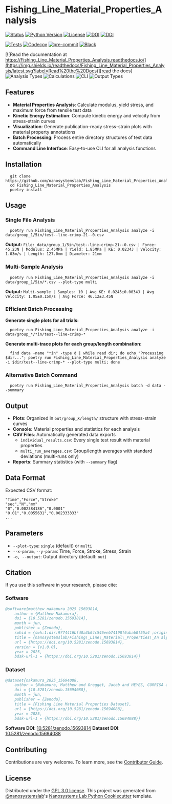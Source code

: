 # Fishing_Line_Material_Properties_Analysis

[![Status](https://img.shields.io/badge/status-stable-brightgreen)][repository]
[![Python Version](https://img.shields.io/badge/python-3.11%2B-blue)][repository]
[![License](https://img.shields.io/badge/license-GPL--3.0-green)][license]
[![DOI](https://zenodo.org/badge/DOI/10.5281/zenodo.15693814.svg)](https://doi.org/10.5281/zenodo.15693814)
[![DOI](https://zenodo.org/badge/DOI/10.5281/zenodo.15694088.svg)](https://doi.org/10.5281/zenodo.15694088)

[![Tests](https://github.com/nanosystemslab/Fishing_Line_Material_Properties_Analysis/workflows/Tests/badge.svg)][tests]
[![Codecov](https://codecov.io/gh/nanosystemslab/Fishing_Line_Material_Properties_Analysis/branch/main/graph/badge.svg)][codecov]
[![pre-commit](https://img.shields.io/badge/pre--commit-enabled-brightgreen?logo=pre-commit&logoColor=white)][pre-commit]
[![Black](https://img.shields.io/badge/code%20style-black-000000.svg)][black]

[![Read the documentation at https://Fishing_Line_Material_Properties_Analysis.readthedocs.io/](https://img.shields.io/readthedocs/Fishing_Line_Material_Properties_Analysis/latest.svg?label=Read%20the%20Docs)][read the docs]
![Analysis Types](https://img.shields.io/badge/Analysis-Material%20Properties-blue)
![Calculations](https://img.shields.io/badge/Calculates-Modulus%20%7C%20Yield%20%7C%20KE-green)
![CLI](https://img.shields.io/badge/Interface-CLI-red)
![Output Types](https://img.shields.io/badge/Outputs-Plots%20%7C%20Data%20%7C%20Reports-orange)

[repository]: https://github.com/nanosystemslab/Fishing_Line_Material_Properties_Analysis
[read the docs]: https://fishing-line-material-properties-analysis.readthedocs.io/en/latest//
[tests]: https://github.com/nanosystemslab/Fishing_Line_Material_Properties_Analysis/actions?workflow=Tests
[codecov]: https://app.codecov.io/gh/nanosystemslab/Fishing_Line_Material_Properties_Analysis
[pre-commit]: https://github.com/pre-commit/pre-commit
[black]: https://github.com/psf/black
[license]: https://github.com/nanosystemslab/Fishing_Line_Material_Properties_Analysis/blob/main/LICENSE

## Features

- **Material Properties Analysis**: Calculate modulus, yield stress, and maximum force from tensile test data
- **Kinetic Energy Estimation**: Compute kinetic energy and velocity from stress-strain curves
- **Visualization**: Generate publication-ready stress-strain plots with material property annotations
- **Batch Processing**: Process entire directory structures of test data automatically
- **Command Line Interface**: Easy-to-use CLI for all analysis functions

## Installation

```console
  git clone https://github.com/nanosystemslab/Fishing_Line_Material_Properties_Analysis
  cd Fishing_Line_Material_Properties_Analysis
  poetry install
```

## Usage

### Single File Analysis

```console
  poetry run Fishing_Line_Material_Properties_Analysis analyze -i data/group_1/5in/test--line-crimp-21--0.csv
```

**Output:** `File: data/group_1/5in/test--line-crimp-21--0.csv | Force: 45.23N | Modulus: 2.45MPa | Yield: 1.85MPa | KE: 0.0234J | Velocity: 1.03m/s | Length: 127.0mm | Diameter: 21mm`

### Multi-Sample Analysis

```console
  poetry run Fishing_Line_Material_Properties_Analysis analyze -i data/group_1/5in/*.csv --plot-type multi
```

**Output:** `Multi-sample | Samples: 10 | Avg KE: 0.0245±0.0034J | Avg Velocity: 1.05±0.15m/s | Avg Force: 46.12±3.45N`

### Efficient Batch Processing

**Generate single plots for all trials:**

```console
  poetry run Fishing_Line_Material_Properties_Analysis analyze -i data/group_*/*in/test--line-crimp-*
```

**Generate multi-trace plots for each group/length combination:**

```console
  find data -name "*in" -type d | while read dir; do echo "Processing $dir..."; poetry run Fishing_Line_Material_Properties_Analysis analyze -i $dir/test--line-crimp-* --plot-type multi; done
```

### Alternative Batch Command

```console
  poetry run Fishing_Line_Material_Properties_Analysis batch -d data --summary
```

## Output

- **Plots**: Organized in `out/group_X/length/` structure with stress-strain curves
- **Console**: Material properties and statistics for each analysis
- **CSV Files**: Automatically generated data exports
  - `individual_results.csv`: Every single test result with material properties
  - `multi_run_averages.csv`: Group/length averages with standard deviations (multi-runs only)
- **Reports**: Summary statistics (with `--summary` flag)

## Data Format

Expected CSV format:

```
"Time","Force","Stroke"
"sec","N","mm"
"0","0.002384186","0.0001"
"0.01","0.0055631","0.002333333"
...
```

## Parameters

- `--plot-type`: `single` (default) or `multi`
- `--x-param`, `--y-param`: Time, Force, Stroke, Stress, Strain
- `-o, --output`: Output directory (default: `out`)

## Citation

If you use this software in your research, please cite:

### Software

```bibtex
@software{matthew_nakamura_2025_15693814,
	author = {Matthew Nakamura},
	doi = {10.5281/zenodo.15693814},
	month = jun,
	publisher = {Zenodo},
	swhid = {swh:1:dir:9774416bfd0a3b64c546eeb74198f6abab0f55a4 ;origin=https://doi.org/10.5281/zenodo.15693813;vi sit=swh:1:snp:6196b6c9398e5737fef543af6732644c54c9 b97a;anchor=swh:1:rel:629adf510f09c35bc02be5156b08 598c85588ba7;path=nanosystemslab- Fishing\_Line\_Material\_Properties\_Analysis-da1d584},
	title = {nanosystemslab/Fishing\_Line\_Material\_Properties\_An alysis: v1.0.0 - Initial Release},
	url = {https://doi.org/10.5281/zenodo.15693814},
	version = {v1.0.0},
	year = 2025,
	bdsk-url-1 = {https://doi.org/10.5281/zenodo.15693814}}
```

### Dataset

```bibtex
@dataset{nakamura_2025_15694088,
	author = {Nakamura, Matthew and Grogget, Jacob and HEYES, CORRISA and Okura, Kailer and Matsunaga, Kaitlyn and Brown, Joseph},
	doi = {10.5281/zenodo.15694088},
	month = jun,
	publisher = {Zenodo},
	title = {Fishing Line Material Properties Dataset},
	url = {https://doi.org/10.5281/zenodo.15694088},
	year = 2025,
	bdsk-url-1 = {https://doi.org/10.5281/zenodo.15694088}}
```

**Software DOI**: [10.5281/zenodo.15693814](https://doi.org/10.5281/zenodo.15693814)
**Dataset DOI**: [10.5281/zenodo.15694088](https://doi.org/10.5281/zenodo.15694088)

## Contributing

Contributions are very welcome.
To learn more, see the [Contributor Guide].

## License

Distributed under the [GPL 3.0 license][license]. This project was generated from [@nanosystemslab]'s [Nanosystems Lab Python Cookiecutter] template.

[@nanosystemslab]: https://github.com/nanosystemslab
[nanosystems lab python cookiecutter]: https://github.com/nanosystemslab/cookiecutter-nanosystemslab
[file an issue]: https://github.com/nanosystemslab/Fishing_Line_Material_Properties_Analysis/issues
[contributor guide]: https://github.com/nanosystemslab/Fishing_Line_Material_Properties_Analysis/blob/main/CONTRIBUTING.md
[command-line reference]: https://Fishing_Line_Material_Properties_Analysis.readthedocs.io/en/latest/usage.html
